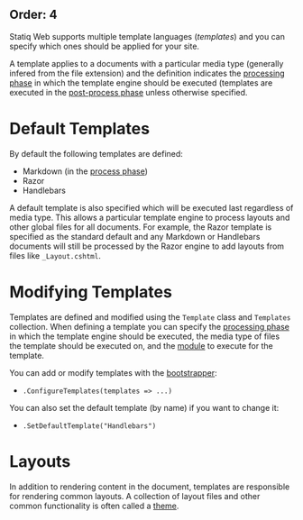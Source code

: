 Order: 4
---
Statiq Web supports multiple template languages (_templates_) and you can specify which ones should be applied for your site.

A template applies to a documents with a particular media type (generally infered from the file extension) and the definition
indicates the [processing phase](xref:pipelines-and-modules#phases) in which the template engine should be executed
(templates are executed in the [post-process phase](xref:pipelines-and-modules#post-process-phase) unless otherwise specified.

# Default Templates

By default the following templates are defined:

- Markdown (in the [process phase](xref:pipelines-and-modules#process-phase))
- Razor
- Handlebars

A default template is also specified which will be executed last regardless of media type. This allows a particular template
engine to process layouts and other global files for all documents. For example, the Razor template is specified as the standard
default and any Markdown or Handlebars documents will still be processed by the Razor engine to add layouts from files
like `_Layout.cshtml`.

# Modifying Templates

Templates are defined and modified using the `Template` class and `Templates` collection. When defining a template you can specify
the [processing phase](xref:pipelines-and-modules#phases) in which the template engine should be executed, the media type
of files the template should be executed on, and the [module](xref:about-modules) to execute for the template.

You can add or modify templates with the [bootstrapper](xref:bootstrapper):

- `.ConfigureTemplates(templates => ...)`

You can also set the default template (by name) if you want to change it:

- `.SetDefaultTemplate("Handlebars")`

# Layouts

In addition to rendering content in the document, templates are responsible for rendering common layouts. A collection
of layout files and other common functionality is often called a [theme](xref:web-themes).